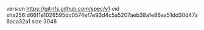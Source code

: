 version https://git-lfs.github.com/spec/v1
oid sha256:d66f1e1026595dc0574ef7e93d4c5a5207aeb38a1e86aa51dd30d47a6aca32a1
size 3048
